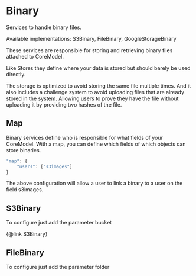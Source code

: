 # Binary

Services to handle binary files.

Available implementations: S3Binary, FileBinary, GoogleStorageBinary

These services are responsible for storing and retrieving binary files attached to CoreModel.

Like Stores they define where your data is stored but should barely be used directly.

The storage is optimized to avoid storing the same file multiple times. And it also includes a challenge system to avoid uploading files that are already stored in the system. Allowing users to prove they have the file without uploading it by providing two hashes of the file.

## Map

Binary services define who is responsible for what fields of your CoreModel. With a map, you can define which fields of which objects can store binaries.

```javascript title="webda.config.json"
"map": {
	"users": ["s3images"]
}
```

The above configuration will allow a user to link a binary to a user on the field s3images.

## S3Binary

To configure just add the parameter bucket

\{@link S3Binary}

## FileBinary

To configure just add the parameter folder
